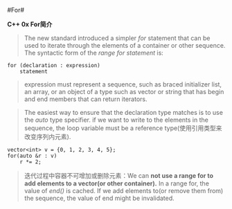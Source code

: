 #For#

**C++ 0x For简介**

>The new standard introduced a simpler *for* statement that can be used to iterate through the elements of a container or other sequence. The syntactic form of the *range for statement* is:	
			
	for (declaration : expression)
		statement
		
> expression must represent a sequence, such as braced initializer list, an array, or an object of a type such as vector or string that has begin and end members that can return iterators.

>The easiest way to ensure that the declaration type matches is to use the *auto* type specifier. if we want to write to the elements in the sequence, the loop variable must be a reference type(使用引用类型来改变序列内元素).

	vector<int> v = {0, 1, 2, 3, 4, 5};
	for(auto &r : v)
		r *= 2;
		
> 迭代过程中容器不可增加或删除元素：We can **not use a range for to add elements to a vector(or other container).** In a range for, the value of *end()* is cached. If we add elements to(or remove them from) the sequence, the value of end might be invalidated. 
